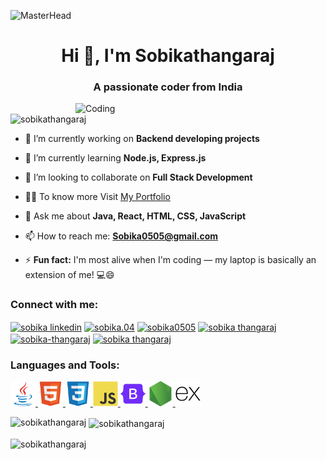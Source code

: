 ![MasterHead](https://academicresourcecenter.harvard.edu/files/2023/10/ARC_Website_Content_Note_Taking.jpeg)

<h1 align="center">Hi 👋, I'm Sobikathangaraj</h1>
<h3 align="center">A passionate coder from India</h3>
<img align="right" alt="Coding" width="400" src="https://th.bing.com/th/id/OIP.czm4-mGcvt88xix7Ero1BwHaFj?rs=1&pid=ImgDetMain">
<p align="left"> <img src="https://komarev.com/ghpvc/?username=sobikathangaraj&label=Profile%20views&color=0e75b6&style=flat" alt="sobikathangaraj" /> </p>

- 🔭 I’m currently working on **Backend developing projects**

- 🌱 I’m currently learning **Node.js, Express.js**

- 👯 I’m looking to collaborate on **Full Stack Development**

- 👨‍💻 To know more Visit [My Portfolio](https://sobikapersonalwebsite.my.canva.site/sobika-thangaraj)

- 💬 Ask me about **Java, React, HTML, CSS, JavaScript**

- 📫 How to reach me: **Sobika0505@gmail.com**

- ⚡ **Fun fact:** I'm most alive when I'm coding — my laptop is basically an extension of me! 💻😄

<h3 align="left">Connect with me:</h3>
<p align="left">
<a href="https://www.linkedin.com/in/sobika-t-8967b9256" target="blank"><img align="center" src="https://raw.githubusercontent.com/rahuldkjain/github-profile-readme-generator/master/src/images/icons/Social/linked-in-alt.svg" alt="sobika linkedin" height="30" width="40" /></a>
<a href="https://instagram.com/sobika.04" target="blank"><img align="center" src="https://raw.githubusercontent.com/rahuldkjain/github-profile-readme-generator/master/src/images/icons/Social/instagram.svg" alt="sobika.04" height="30" width="40" /></a>
<a href="https://www.codechef.com/users/sobika0505" target="blank"><img align="center" src="https://cdn.jsdelivr.net/npm/simple-icons@3.1.0/icons/codechef.svg" alt="sobika0505" height="30" width="40" /></a>
<a href=https://www.hackerrank.com/profile/sobika0505" target="blank"><img align="center" src="https://raw.githubusercontent.com/rahuldkjain/github-profile-readme-generator/master/src/images/icons/Social/hackerrank.svg" alt="sobika thangaraj" height="30" width="40" /></a>
<a href="https://leetcode.com/profile/SobikaThangaraj" target="blank"><img align="center" src="https://raw.githubusercontent.com/rahuldkjain/github-profile-readme-generator/master/src/images/icons/Social/leet-code.svg" alt="sobika-thangaraj" height="30" width="40" /></a>
<a href="https://www.geeksforgeeks.org/user/sobikae1ek/" target="blank"><img align="center" src="https://raw.githubusercontent.com/rahuldkjain/github-profile-readme-generator/master/src/images/icons/Social/geeks-for-geeks.svg" alt="sobika thangaraj" height="30" width="40" /></a>
</p>

<h3 align="left">Languages and Tools:</h3>
<p align="left">
  <a href="https://www.java.com" target="_blank" rel="noreferrer"> 
    <img src="https://raw.githubusercontent.com/devicons/devicon/master/icons/java/java-original.svg" alt="java" width="40" height="40"/> 
  </a> 
  <a href="https://developer.mozilla.org/en-US/docs/Web/HTML" target="_blank" rel="noreferrer"> 
    <img src="https://raw.githubusercontent.com/devicons/devicon/master/icons/html5/html5-original.svg" alt="html" width="40" height="40"/> 
  </a> 
  <a href="https://developer.mozilla.org/en-US/docs/Web/CSS" target="_blank" rel="noreferrer"> 
    <img src="https://raw.githubusercontent.com/devicons/devicon/master/icons/css3/css3-original.svg" alt="css" width="40" height="40"/> 
  </a> 
  <a href="https://developer.mozilla.org/en-US/docs/Web/JavaScript" target="_blank" rel="noreferrer"> 
    <img src="https://raw.githubusercontent.com/devicons/devicon/master/icons/javascript/javascript-original.svg" alt="javascript" width="40" height="40"/> 
  </a> 
  <a href="https://getbootstrap.com" target="_blank" rel="noreferrer"> 
    <img src="https://raw.githubusercontent.com/devicons/devicon/master/icons/bootstrap/bootstrap-plain.svg" alt="bootstrap" width="40" height="40"/> 
  </a> 
  <a href="https://nodejs.org" target="_blank" rel="noreferrer"> 
    <img src="https://raw.githubusercontent.com/devicons/devicon/master/icons/nodejs/nodejs-original.svg" alt="nodejs" width="40" height="40"/> 
  </a> 
  <a href="https://expressjs.com" target="_blank" rel="noreferrer"> 
    <img src="https://raw.githubusercontent.com/devicons/devicon/master/icons/express/express-original.svg" alt="express" width="40" height="40" style="background-color:white;"/> 
  </a>
</p>

<p><img align="left" src="https://github-readme-stats.vercel.app/api/top-langs?username=sobikathangaraj&show_icons=true&locale=en&layout=compact" alt="sobikathangaraj" /></p>

<p>&nbsp;<img align="center" src="https://github-readme-stats.vercel.app/api?username=sobikathangaraj&show_icons=true&locale=en" alt="sobikathangaraj" /></p>

<p><img align="center" src="https://github-readme-streak-stats.herokuapp.com/?user=sobikathangaraj&" alt="sobikathangaraj" /></p>
